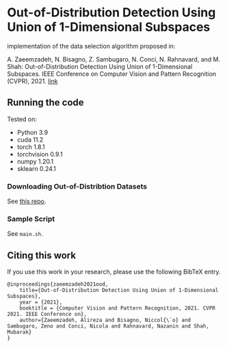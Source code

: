 # Out-of-Distribution Detection Using Union of 1-Dimensional Subspaces
implementation of the data selection algorithm proposed in: 

A. Zaeemzadeh, N. Bisagno, Z. Sambugaro, N. Conci, N. Rahnavard, and M. Shah: Out-of-Distribution Detection Using Union of 1-Dimensional Subspaces. IEEE Conference on Computer Vision and Pattern Recognition (CVPR), 2021.
[link](https://www.crcv.ucf.edu/wp-content/uploads/2018/11/Out-of-Distribution-Detection-Using-Union-of-1-Dimensional-Subspaces.pdf)

## Running the code
Tested on:
- Python 3.9
- cuda 11.2
- torch 1.8.1
- torchvision 0.9.1
- numpy 1.20.1
- sklearn 0.24.1

### Downloading  Out-of-Distribtion Datasets
See [this repo](https://github.com/facebookresearch/odin).

### Sample Script
See `main.sh`.

## Citing this work
If you use this work in your research, please use the following BibTeX entry.
```
@inproceedings{zaeemzadeh2021ood,
    title={Out-of-Distribution Detection Using Union of 1-Dimensional Subspaces},
    year = {2021},
    booktitle = {Computer Vision and Pattern Recognition, 2021. CVPR 2021. IEEE Conference on},
    author={Zaeemzadeh, Alireza and Bisagno, Niccol{\`o} and Sambugaro, Zeno and Conci, Nicola and Rahnavard, Nazanin and Shah, Mubarak}
}
```


